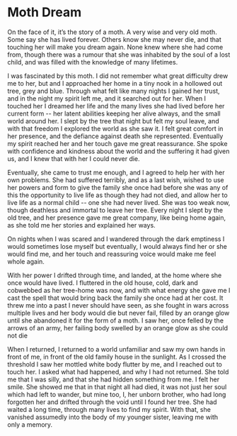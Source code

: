 # Moth Dream
On the face of it, it’s the story of a moth. A very wise and very old moth. Some say she has lived forever. Others know she may never die, and that touching her will make you dream again. None knew where she had come from, though there was a rumour that she was inhabited by the soul of a lost child, and was filled with the knowledge of many lifetimes.

I was fascinated by this moth. I did not remember what great difficulty drew me to her, but and I approached her home in a tiny nook in a hollowed out tree, grey and blue. Through what felt like many nights I gained her trust, and in the night my spirit left me, and it searched out for her. When I touched her I dreamed her life and the many lives she had lived before her current form -- her latent abilities keeping her alive always, and the small world around her. I slept by the tree that night but felt my soul leave, and with that freedom I explored the world as she saw it. I felt great comfort in her presence, and the defiance against death she represented. Eventually my spirit reached her and her touch gave me great reassurance. She spoke with confidence and kindness about the world and the suffering it had given us, and I knew that with her I could never die.

Eventually, she came to trust me enough, and I agreed to help her with her own problems. She had suffered terribly, and as a last wish, wished to use her powers and form to give the family she once had before she was any of this the opportunity to live life as though they had not died, and allow her to live life as a normal child -- one she had never lived. She was too weak now, though deathless and immortal to leave her tree. Every night I slept by the old tree, and her presence gave me great company, like being home again, as she told me her stories and explained her ways.

On nights when I was scared and I wandered through the dark emptiness I would sometimes lose myself but eventually, I would always find her or she would find me, and her touch and reassuring voice would make me feel whole again.

With her power I drifted through time, and landed, at the home where she once would have lived. I fluttered in the old house, cold, dark and cobwebbed as her tree-home was now, and with what energy she gave me I cast the spell that would bring back the family she once had at her cost. It threw me into a past I never should have seen, as she fought in wars across multiple lives and her body would die but never fail, filled by an orange glow until she abandoned it for the form of a moth. I saw her, once felled by the arrows of an army, her failing body swelled by an orange glow as she could not die

When I returned, I returned to a world unfamiliar and saw my own hands in front of me, in front of the old family house in the sunlight. As I crossed the threshold I saw her mottled white body flutter by me, and I reached out to touch her. I asked what had happened, and why I had not returned. She told me that I was silly, and that she had hidden something from me. I felt her smile. She showed me that in that night all had died, it was not just her soul which had left to wander, but mine too, I, her unborn brother, who had long forgotten her and drifted through the void until I found her tree. She had waited a long time, through many lives to find my spirit. With that, she vanished assumedly into the body of my younger sister, leaving me with only a memory.


